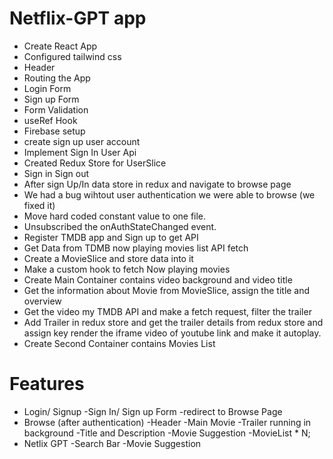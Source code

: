 # Netflix-GPT app

- Create React App
- Configured tailwind css
- Header
- Routing the App
- Login Form
- Sign up Form
- Form Validation
- useRef Hook
- Firebase setup
- create sign up user account
- Implement Sign In User Api
- Created Redux Store for UserSlice
- Sign in Sign out
- After sign Up/In data store in redux and navigate to browse page
- We had a bug wihtout user authentication we were able to browse (we fixed it)
- Move hard coded constant value to one file.
- Unsubscribed the onAuthStateChanged event.
- Register TMDB app and Sign up to get API
- Get Data from TDMB now playing movies list API fetch
- Create a MovieSlice and store data into it
- Make a custom hook to fetch Now playing movies
- Create Main Container contains video background and video title
- Get the information about Movie from MovieSlice, assign the title and overview
- Get the video my TMDB API and make a fetch request, filter the trailer
- Add Trailer in redux store and get the trailer details from redux store and assign key render the iframe video of youtube link and make it autoplay.
- Create Second Container contains Movies List

# Features

- Login/ Signup
  -Sign In/ Sign up Form
  -redirect to Browse Page
- Browse (after authentication)
  -Header
  -Main Movie
  -Trailer running in background
  -Title and Description
  -Movie Suggestion
  -MovieList \* N;
- Netlix GPT
  -Search Bar
  -Movie Suggestion
